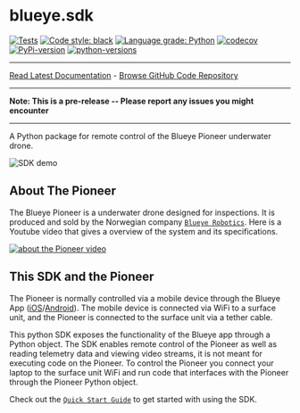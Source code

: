 # blueye.sdk
[![Tests](https://github.com/BluEye-Robotics/blueye.sdk/workflows/Tests/badge.svg)](https://github.com/BluEye-Robotics/blueye.sdk/actions)
[![Code style: black](https://img.shields.io/badge/code%20style-black-000000.svg)](https://github.com/ambv/black)
[![Language grade: Python](https://img.shields.io/lgtm/grade/python/g/BluEye-Robotics/blueye.sdk.svg?logo=lgtm&logoWidth=18)](https://lgtm.com/projects/g/BluEye-Robotics/blueye.sdk/context:python)
[![codecov](https://codecov.io/gh/BluEye-Robotics/blueye.sdk/branch/master/graph/badge.svg)](https://codecov.io/gh/BluEye-Robotics/blueye.sdk)
[![PyPi-version](https://img.shields.io/pypi/v/blueye.sdk.svg?maxAge=3600)](https://pypi.org/project/blueye.sdk/)
[![python-versions](https://img.shields.io/pypi/pyversions/blueye.sdk.svg?longCache=True)](https://pypi.org/project/blueye.sdk/)
_________________

[Read Latest Documentation](https://blueye-robotics.github.io/blueye.sdk/) - [Browse GitHub Code Repository](https://github.com/BluEye-Robotics/blueye.sdk)
_________________

**Note: This is a pre-release -- Please report any issues you might encounter**
_________________
A Python package for remote control of the Blueye Pioneer underwater drone.


![SDK demo](https://user-images.githubusercontent.com/8504604/66751230-d05c7e00-ee8e-11e9-91cb-d46b433aafa5.gif)

## About The Pioneer
The Blueye Pioneer is a underwater drone designed for inspections. It is produced and sold by the Norwegian company [`Blueye Robotics`](https://www.blueyerobotics.com/).
Here is a Youtube video  that gives a overview of the system and its specifications.

[![about the Pioneer video](https://img.youtube.com/vi/_-AEtr6xOP8/0.jpg)](https://www.youtube.com/watch?v=_-AEtr6xOP8)

## This SDK and the Pioneer
The Pioneer is normally controlled via a mobile device through the Blueye App ([iOS](https://apps.apple.com/no/app/blueye/id1369714041)/[Android](https://play.google.com/store/apps/details?id=no.blueye.blueyeapp)). The mobile device
is connected via WiFi to a surface unit, and the Pioneer is connected to the surface unit via a tether cable.

This python SDK exposes the functionality of the Blueye app through a Python object. The SDK enables remote control of the Pioneer as well as reading telemetry data and viewing video streams, it is not meant for executing code on the Pioneer.
To control the Pioneer you connect your laptop to the surface unit WiFi and run code that interfaces with the Pioneer through the Pioneer Python object.


Check out the [`Quick Start Guide`](https://blueye-robotics.github.io/blueye.sdk/docs/quick_start/) to get started with using the SDK.
